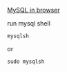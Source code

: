 

[MySQL in browser](https://sqlfiddle.com)

run mysql shell
```Shell
mysqlsh
```
or
```Shell
sudo mysqlsh
```
